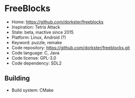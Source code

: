 # FreeBlocks

- Home: https://github.com/dorkster/freeblocks
- Inspiration: Tetris Attack
- State: beta, inactive since 2015
- Platform: Linux, Android (?)
- Keyword: puzzle, remake
- Code repository: https://github.com/dorkster/freeblocks.git
- Code language: C, Java
- Code license: GPL-3.0
- Code dependency: SDL2

## Building

- Build system: CMake
